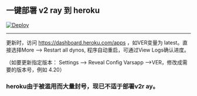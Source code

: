 ## 一键部署 v2 ray 到 heroku  

[![Deploy](https://www.herokucdn.com/deploy/button.png)](https://heroku.com/deploy)
- - -

更新时，访问 https://dashboard.heroku.com/apps ，如VER变量为 latest。直接选择More --> Restart all dynos, 程序自动重启，可通过View Logs确认进度。

（如要更新指定版本： Settings --> Reveal Config Varsapp -->VER，修改成需要的版本号，例如 4.20）


### heroku由于被滥用而大量封号，现已不适于部署v2r ay。